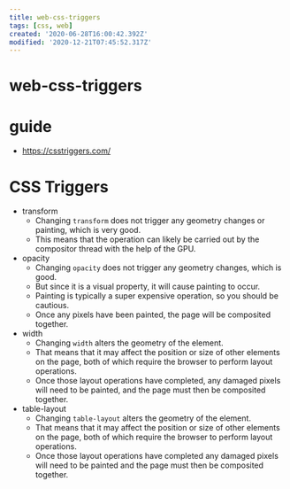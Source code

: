 ```yaml
---
title: web-css-triggers
tags: [css, web]
created: '2020-06-28T16:00:42.392Z'
modified: '2020-12-21T07:45:52.317Z'
---
```


# web-css-triggers

# guide 
- https://csstriggers.com/

# CSS Triggers

- transform
  - Changing `transform` does not trigger any geometry changes or painting, which is very good. 
  - This means that the operation can likely be carried out by the compositor thread with the help of the GPU.
- opacity
  - Changing `opacity` does not trigger any geometry changes, which is good. 
  - But since it is a visual property, it will cause painting to occur. 
  - Painting is typically a super expensive operation, so you should be cautious.
  - Once any pixels have been painted, the page will be composited together.
- width
  - Changing `width` alters the geometry of the element. 
  - That means that it may affect the position or size of other elements on the page, both of which require the browser to perform layout operations.
  - Once those layout operations have completed, any damaged pixels will need to be painted, and the page must then be composited together.
- table-layout
  - Changing `table-layout` alters the geometry of the element. 
  - That means that it may affect the position or size of other elements on the page, both of which require the browser to perform layout operations.
  - Once those layout operations have completed any damaged pixels will need to be painted and the page must then be composited together.
